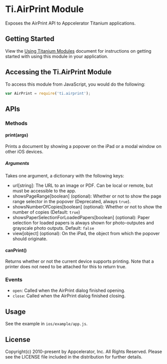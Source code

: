 # Ti.AirPrint Module

Exposes the AirPrint API to Appcelerator Titanium applications.

## Getting Started

View the [Using Titanium Modules](http://docs.appcelerator.com/platform/latest/#!/guide/Using_Titanium_Modules) document for instructions on getting
started with using this module in your application.

## Accessing the Ti.AirPrint Module

To access this module from JavaScript, you would do the following:

```js
var AirPrint = require('ti.airprint');
```

## APIs

### Methods

#### print(args)

Prints a document by showing a popover on the iPad or a modal window on other iOS devices.

##### Arguments

Takes one argument, a dictionary with the following keys:

* url[string]: The URL to an image or PDF. Can be local or remote, but must be accessible to the app.
* showsPageRange[boolean] (optional): Whether or not to show the page range selector in the popover (Deprecated, always `true`).
* showsNumberOfCopies[boolean] (optional): Whether or not to show the number of copies (Default: `true`)
* showsPaperSelectionForLoadedPapers[boolean] (optional): Paper selection for loaded papers is always shown for photo-outputes and grayscale photo outputs. Default: `false`
* view[object] (optional): On the iPad, the object from which the popover should originate.

#### canPrint()

Returns whether or not the current device supports printing. Note that a printer does not need to be attached for this to return true.

### Events

- `open`: Called when the AirPrint dialog finished opening.
- `close`: Called when the AirPrint dialog finished closing.

## Usage

See the example in `ios/example/app.js`.

## License

Copyright(c) 2010-present by Appcelerator, Inc. All Rights Reserved. 
Please see the LICENSE file included in the distribution for further details.

